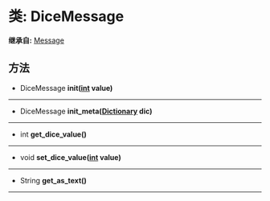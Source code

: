 # 类: DiceMessage  
  
**继承自:** [Message](Message.md)  
  
## 方法 
  
- DiceMessage **init([int](https://docs.godotengine.org/en/latest/classes/class_int.html) value)**  
  
---  
  
- DiceMessage **init_meta([Dictionary](https://docs.godotengine.org/en/latest/classes/class_dictionary.html) dic)**  
  
---  
  
- int **get_dice_value()**  
  
---  
  
- void **set_dice_value([int](https://docs.godotengine.org/en/latest/classes/class_int.html) value)**  
  
---  
  
- String **get_as_text()**  
  
---  
  

